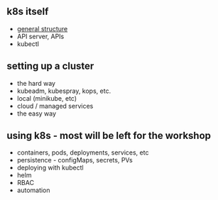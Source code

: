 ## k8s itself
 * [general structure](https://kubernetes.io/images/blog/2018-06-05-11-ways-not-to-get-hacked/kubernetes-control-plane.png)
 * API server, APIs
 * kubectl

## setting up a cluster
 * the hard way
 * kubeadm, kubespray, kops, etc.
 * local (minikube, etc)
 * cloud / managed services
 * the easy way

## using k8s - most will be left for the workshop
 * containers, pods, deployments, services, etc
 * persistence - configMaps, secrets, PVs
 * deploying with kubectl
 * helm
 * RBAC
 * automation
